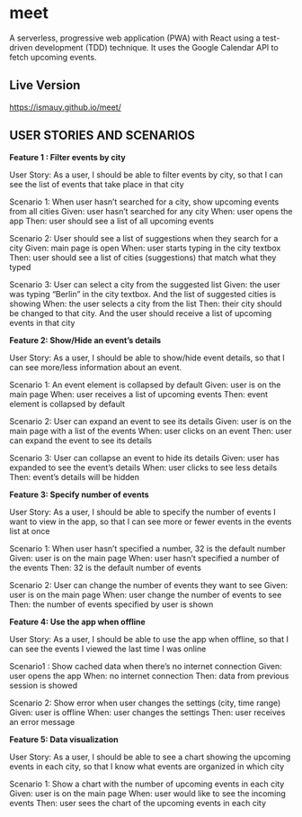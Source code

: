 # meet

A serverless, progressive web application (PWA) with React using a test-driven development (TDD) technique. It uses the Google Calendar API to fetch upcoming events.

## Live Version
https://ismauy.github.io/meet/

## USER STORIES AND SCENARIOS 

**Feature 1 : Filter events by city**

User Story: As a user, I should be able to filter events by city, so that I can see the list of events that take place in that city 

Scenario 1: When user hasn’t searched for a city, show upcoming events from all cities 
Given: 	user hasn’t searched for any city 
When: 	user opens the app 
Then: 	user should see a list of all upcoming events 

Scenario 2: User should see a list of suggestions when they search for a city 
Given: 	main page is open 
When: 	user starts typing in the city textbox 
Then: 	user should see a list of cities (suggestions) that match what they typed 

Scenario 3: User can select a city from the suggested list 
Given: 	the user was typing “Berlin” in the city textbox. And the list of suggested cities is showing 
When: 	the user selects a city from the list 
Then: 	their city should be changed to that city. And the user should receive a list of upcoming events in that city 


**Feature 2: Show/Hide an event’s details** 

User Story: As a user, I should be able to show/hide event details, so that I can see more/less information about an event. 

Scenario 1: An event element is collapsed by default 
Given: 	user is on the main page 
When:	user receives a list of upcoming events 
Then: 	event element is collapsed by default 

Scenario 2: User can expand an event to see its details 
Given: 	user is on the main page with a list of the events 
When: 	user clicks on an event 
Then: 	user can expand the event to see its details 

Scenario 3: User can collapse an event to hide its details 
Given: 	user has expanded to see the event’s details 
When: 	user clicks to see less details 
Then: 	event’s details will be hidden 


**Feature 3: Specify number of events**

User Story: As a user, I should be able to specify the number of events I want to view in the app, so that I can see more or fewer events in the events list at once

Scenario 1: When user hasn’t specified a number, 32 is the default number 
Given: 	user is on the main page 
When: 	user hasn’t specified a number of the events 
Then: 	32 is the default number of events

Scenario 2: User can change the number of events they want to see 
Given: 	user is on the main page
When: 	user change the number of events to see 
Then: 	the number of events specified by user is shown


**Feature 4: Use the app when offline**

User Story: As a user, I should be able to use the app when offline, so that I can see the events I viewed the last time I was online

Scenario1 : Show cached data when there’s no internet connection
Given: 	user opens the app
When: 	no internet connection
Then: 	data from previous session is showed

Scenario 2: Show error when user changes the settings (city, time range)
Given: 	user is offline
When: 	user changes the settings
Then: 	user receives an error message

**Feature 5: Data visualization**

User Story: As a user, I should be able to see a chart showing the upcoming events in each city, so that I know what events are organized in which city 

Scenario 1: Show a chart with the number of upcoming events in each city
Given: 	user is on the main page
When:	user would like to see the incoming events
Then:	user sees the chart of the  upcoming events in each city
